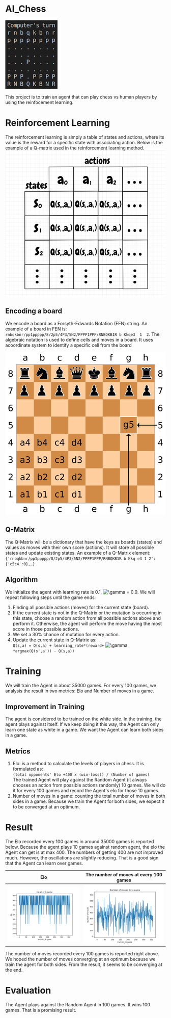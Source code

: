 # AI_Chess
![demo](demo.gif)

This project is to train an agent that can play chess vs human players by using the reinfocement learning.

# Reinforcement Learning
The reinforcement learning is simply a table of states and actions, where its value is the reward for a specific state with associating action. Below is the example of a Q-matrix used in the reinforcement learning method.
![](example.png)
## Encoding a board

We  encode  a  board  as  a  Forsyth-Edwards  Notation  (FEN) string. An  example  of  a board in FEN is:  `rnbqkbnr/pp1ppppp/8/2p5/4P3/5N2/PPPP1PPP/RNBQKB1R b Kkqe3  1  2`.   The  algebraic  notation  is  used  to  define  cells  and  moves  in  a  board.   It  uses  acoordinate system to identify a specific cell from the board

![](1.png)

## Q-Matrix
The Q-Matrix will be a dictionary that have the keys as boards (states) and values as moves with their own score (actions). It will store all possible states and update existing states.
An example of a Q-Matrix element: `{'rnbqkbnr/pp1ppppp/8/2p5/4P3/5N2/PPPP1PPP/RNBQKB1R b Kkq e3 1 2': {'c5c4':0},…}`

## Algorithm
We initialize the agent with learning rate is 0.1, ![\gamma](https://latex.codecogs.com/png.latex?\dpi{200}\gamma) = 0.9. We will repeat following steps until the game ends:
1. Finding all possible actions (moves) for the current state (board).
2. If the current state is not in the Q-Matrix or the mutation is occurring in this state, choose a random action from all possible actions above and perform it. Otherwise, the agent will perform the move having the most score in those possible actions. 
3. We set a 30% chance of mutation for every action. 
4. Update the current state in Q-Matrix as: 
\
`Q(s,a) = Q(s,a) + learning_rate*(reward+` ![\gamma](https://latex.codecogs.com/png.latex?\dpi{100}\gamma)`*argmax(Q(s',a')) - Q(s,a))`
# Training
We will train the Agent in about 35000 games. For every 100 games, we analysis the result in two metrics: Elo and Number of moves in a game.
## Improvement in Training
The agent is considered to be trained on the white side. In the training, the agent plays against itself. If we keep doing it this way, the Agent can only learn one state as white in a game. We want the Agent can learn both sides in a game. 
## Metrics
1.  Elo: is a method to calculate the levels of players in chess. It is formulated as:
\
`(total opponents' Elo +400 x (win-loss)) / (Number of games)`
\
The trained Agent will play against the Random Agent (it always chooses an action from possible actions randomly) 10 games. We will do it for every 100 games and record the Agent's elo for those 10 games. 
2. Number of moves in a game: counting the total number of moves in both sides in a game. Because we train the Agent for both sides, we expect it to be converged at an optimum. 

# Result 
The Elo recorded every 100 games in around 35000 games is reported below. Because the agent plays 10 games against random agent, the elo the Agent can get is at max 400. The numbers of getting 400 are not improved much. However, the oscillations are slightly reducing. That is a good sign that the Agent can learn over games. 

Elo         |  The number of moves at every 100 games
:-------------------------:|:-------------------------:
![elo](elo.png)  |  ![moves](stat.png)

The number of moves recorded every 100 games is reported right above. We hoped the number of moves converging at an optimum because we train the agent for both sides. From the result, it seems to be converging at the end. 
# Evaluation
The Agent plays against the Random Agent in 100 games.  It wins 100 games.  That is a promising result.